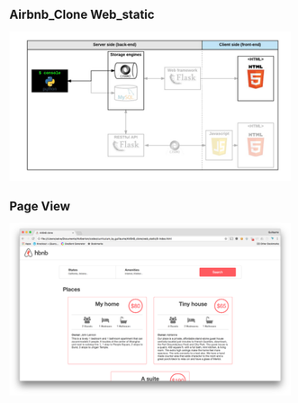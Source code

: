 ## Airbnb_Clone Web_static


<img width = "500" alt= "2024-21-01" src="hbnb_step1.png">

## Page View 

<img width = "500" alt= "2024-21-01" src="hbnb_step2.png">